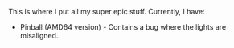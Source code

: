 This is where I put all my super epic stuff. Currently, I have:<br>
- Pinball (AMD64 version) - Contains a bug where the lights are misaligned.
